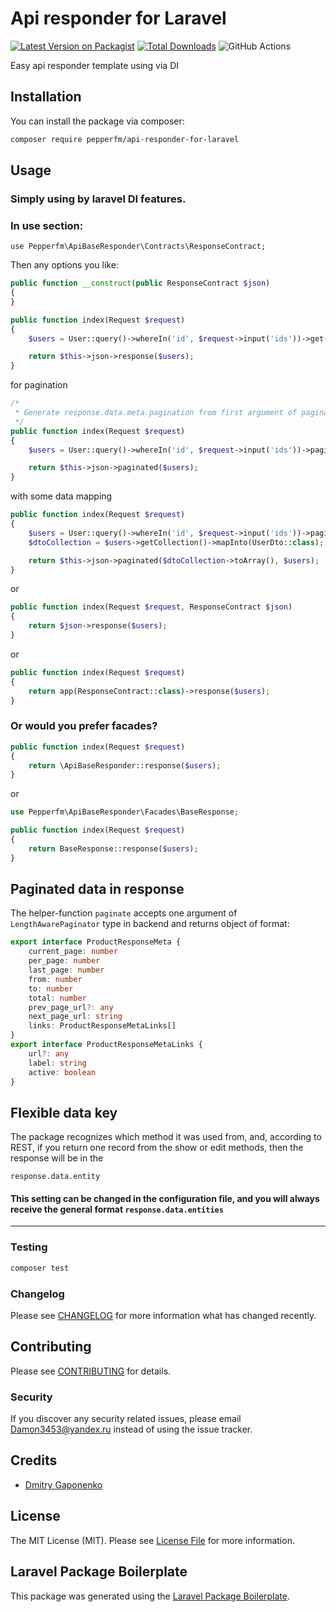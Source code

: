 # Api responder for Laravel

[![Latest Version on Packagist](https://img.shields.io/packagist/v/pepperfm/api-responder-for-laravel.svg?style=flat-square)](https://packagist.org/packages/pepperfm/api-responder--for-laravel)
[![Total Downloads](https://img.shields.io/packagist/dt/pepperfm/api-responder-for-laravel.svg?style=flat-square)](https://packagist.org/packages/pepperfm/api-responder-for-laravel)
![GitHub Actions](https://github.com/pepperfm/api-responder-for-laravel/actions/workflows/main.yml/badge.svg)

Easy api responder template using via DI

## Installation

You can install the package via composer:

```bash
composer require pepperfm/api-responder-for-laravel
```

## Usage
### Simply using by laravel DI features.

### In **use** section:

`use Pepperfm\ApiBaseResponder\Contracts\ResponseContract;`

Then any options you like:

```php
public function __construct(public ResponseContract $json)
{
}

public function index(Request $request)
{
    $users = User::query()->whereIn('id', $request->input('ids'))->get();

    return $this->json->response($users);
}
```

for pagination
```php
/*
 * Generate response.data.meta.pagination from first argument of paginated() method  
 */
public function index(Request $request)
{
    $users = User::query()->whereIn('id', $request->input('ids'))->paginate();

    return $this->json->paginated($users);
}
```

with some data mapping
```php
public function index(Request $request)
{
    $users = User::query()->whereIn('id', $request->input('ids'))->paginate();
    $dtoCollection = $users->getCollection()->mapInto(UserDto::class);

    return $this->json->paginated($dtoCollection->toArray(), $users);
}
```
or
```php
public function index(Request $request, ResponseContract $json)
{
    return $json->response($users);
}
```
or
```php
public function index(Request $request)
{
    return app(ResponseContract::class)->response($users);
}
```
### Or would you prefer facades?
```php
public function index(Request $request)
{
    return \ApiBaseResponder::response($users);
}
```
or
```php
use Pepperfm\ApiBaseResponder\Facades\BaseResponse;

public function index(Request $request)
{
    return BaseResponse::response($users);
}
```

## Paginated data in response
The helper-function `paginate` accepts one argument of `LengthAwarePaginator` type in backend and returns object of format:
```ts
export interface ProductResponseMeta {
    current_page: number
    per_page: number
    last_page: number
    from: number
    to: number
    total: number
    prev_page_url?: any
    next_page_url: string
    links: ProductResponseMetaLinks[]
}
export interface ProductResponseMetaLinks {
    url?: any
    label: string
    active: boolean
}
```

## Flexible data key
The package recognizes which method it was used from, and, according to REST, if you return one record from the show or edit methods, then the response will be in the
```
response.data.entity
```

####  This setting can be changed in the configuration file, and you will always receive the general format `response.data.entities`

---

[//]: # (## Console)

[//]: # (If you want to add `OAuthError&#40;&#41;` method, please, run)

[//]: # (```bash)

[//]: # (php artisan api-responder:init)

[//]: # (```)

[//]: # (command.)

### Testing

```bash
composer test
```

### Changelog

Please see [CHANGELOG](CHANGELOG.md) for more information what has changed recently.

## Contributing

Please see [CONTRIBUTING](CONTRIBUTING.md) for details.

### Security

If you discover any security related issues, please email Damon3453@yandex.ru instead of using the issue tracker.

## Credits

-   [Dmitry Gaponenko](https://github.com/pepperfm)

## License

The MIT License (MIT). Please see [License File](LICENSE.md) for more information.

## Laravel Package Boilerplate

This package was generated using the [Laravel Package Boilerplate](https://laravelpackageboilerplate.com).
